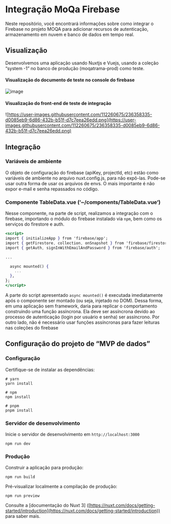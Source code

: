 # Integração MoQa Firebase

Neste repositório, você encontrará informações sobre como integrar o Firebase no projeto MOQA para adicionar recursos de autenticação, armazenamento em nuvem e banco de dados em tempo real.

## Visualização

Desenvolvemos uma aplicação usando Nuxtjs e Vuejs, usando a coleção “system -1” no banco de produção (moqatrama-prod) como teste.

#### Visualização do documento de teste no console do firebase
![image](https://user-images.githubusercontent.com/112260675/236957717-339afea2-d3f6-4985-a39c-0eaa7fbd81dc.png)

#### Visualização do front-end de teste de integração
![https://user-images.githubusercontent.com/112260675/236358335-d0085eb9-6d86-432b-b51f-d7c7eea26edd.png](https://user-images.githubusercontent.com/112260675/236358335-d0085eb9-6d86-432b-b51f-d7c7eea26edd.png)

## Integração

### Variáveis de ambiente

O objeto de configuração do firebase (apiKey, projectId, etc) estão como variáveis de ambiente no arquivo nuxt.config.js, para não expô-las. Pode-se usar outra forma de usar os arquivos de envs. O mais importante é não expor e-mail e senha repassados no código.

### Componente TableData.vue (’~/components/TableData.vue’)

Nesse componente, na parte de script, realizamos a integração com o firebase, importando o módulo do firebase instalado via ```npm```, bem como os serviços do firestore e auth.

```jsx
<script>
import { initializeApp } from 'firebase/app';
import { getFirestore, collection, onSnapshot } from 'firebase/firestore';
import { getAuth, signInWithEmailAndPassword } from 'firebase/auth';

...

  async mounted() {
    ...
  },
};
</script>
```

A parte do script apresentado ```async mounted()``` é executada imediatamente após o componente ser montado (ou seja, injetado no DOM). Dessa forma, em uma aplicação sem framework, daria para replicar o comportamento construindo uma função assíncrona. Ela deve ser assíncrona devido ao processo de autenticação (login por usuário e senha) ser assíncrono.  Por outro lado, não é necessário usar funções assíncronas para fazer leituras nas coleções do firebase

## Configuração do projeto de “MVP de dados”

### Configuração

Certifique-se de instalar as dependências:

```
# yarn
yarn install

# npm
npm install

# pnpm
pnpm install

```

### Servidor de desenvolvimento

Inicie o servidor de desenvolvimento em `http://localhost:3000`

```
npm run dev

```

### Produção

Construir a aplicação para produção:

```
npm run build

```

Pré-visualizar localmente a compilação de produção:

```
npm run preview

```

Consulte a [documentação do Nuxt 3] ([https://nuxt.com/docs/getting-started/introduction](https://nuxt.com/docs/getting-started/introduction)) para saber mais.
